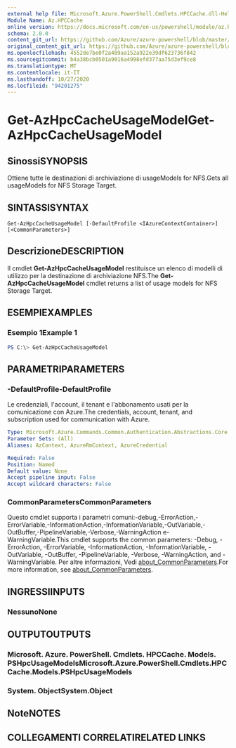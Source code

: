 ```yaml
---
external help file: Microsoft.Azure.PowerShell.Cmdlets.HPCCache.dll-Help.xml
Module Name: Az.HPCCache
online version: https://docs.microsoft.com/en-us/powershell/module/az.hpccache/get-azhpccacheusagemodels
schema: 2.0.0
content_git_url: https://github.com/Azure/azure-powershell/blob/master/src/HPCCache/HPCCache/help/Get-AzHpcCacheUsageModel.md
original_content_git_url: https://github.com/Azure/azure-powershell/blob/master/src/HPCCache/HPCCache/help/Get-AzHpcCacheUsageModel.md
ms.openlocfilehash: 4552de7be0f2a489aa152a922e39df623736f842
ms.sourcegitcommit: b4a38bcb0501a9016a4998efd377aa75d3ef9ce8
ms.translationtype: MT
ms.contentlocale: it-IT
ms.lasthandoff: 10/27/2020
ms.locfileid: "94201275"
---
```

# <span data-ttu-id="16545-101">Get-AzHpcCacheUsageModel</span><span class="sxs-lookup"><span data-stu-id="16545-101">Get-AzHpcCacheUsageModel</span></span>

## <span data-ttu-id="16545-102">Sinossi</span><span class="sxs-lookup"><span data-stu-id="16545-102">SYNOPSIS</span></span>
<span data-ttu-id="16545-103">Ottiene tutte le destinazioni di archiviazione di usageModels for NFS.</span><span class="sxs-lookup"><span data-stu-id="16545-103">Gets all usageModels for NFS Storage Target.</span></span>

## <span data-ttu-id="16545-104">SINTASSI</span><span class="sxs-lookup"><span data-stu-id="16545-104">SYNTAX</span></span>

```
Get-AzHpcCacheUsageModel [-DefaultProfile <IAzureContextContainer>] [<CommonParameters>]
```

## <span data-ttu-id="16545-105">Descrizione</span><span class="sxs-lookup"><span data-stu-id="16545-105">DESCRIPTION</span></span>
<span data-ttu-id="16545-106">Il cmdlet **Get-AzHpcCacheUsageModel** restituisce un elenco di modelli di utilizzo per la destinazione di archiviazione NFS.</span><span class="sxs-lookup"><span data-stu-id="16545-106">The **Get-AzHpcCacheUsageModel** cmdlet returns a list of usage models for NFS Storage Target.</span></span>

## <span data-ttu-id="16545-107">ESEMPI</span><span class="sxs-lookup"><span data-stu-id="16545-107">EXAMPLES</span></span>

### <span data-ttu-id="16545-108">Esempio 1</span><span class="sxs-lookup"><span data-stu-id="16545-108">Example 1</span></span>
```powershell
PS C:\> Get-AzHpcCacheUsageModel
```

## <span data-ttu-id="16545-109">PARAMETRI</span><span class="sxs-lookup"><span data-stu-id="16545-109">PARAMETERS</span></span>

### <span data-ttu-id="16545-110">-DefaultProfile</span><span class="sxs-lookup"><span data-stu-id="16545-110">-DefaultProfile</span></span>
<span data-ttu-id="16545-111">Le credenziali, l'account, il tenant e l'abbonamento usati per la comunicazione con Azure.</span><span class="sxs-lookup"><span data-stu-id="16545-111">The credentials, account, tenant, and subscription used for communication with Azure.</span></span>

```yaml
Type: Microsoft.Azure.Commands.Common.Authentication.Abstractions.Core.IAzureContextContainer
Parameter Sets: (All)
Aliases: AzContext, AzureRmContext, AzureCredential

Required: False
Position: Named
Default value: None
Accept pipeline input: False
Accept wildcard characters: False
```

### <span data-ttu-id="16545-112">CommonParameters</span><span class="sxs-lookup"><span data-stu-id="16545-112">CommonParameters</span></span>
<span data-ttu-id="16545-113">Questo cmdlet supporta i parametri comuni:-debug,-ErrorAction,-ErrorVariable,-InformationAction,-InformationVariable,-OutVariable,-OutBuffer,-PipelineVariable,-Verbose,-WarningAction e-WarningVariable.</span><span class="sxs-lookup"><span data-stu-id="16545-113">This cmdlet supports the common parameters: -Debug, -ErrorAction, -ErrorVariable, -InformationAction, -InformationVariable, -OutVariable, -OutBuffer, -PipelineVariable, -Verbose, -WarningAction, and -WarningVariable.</span></span> <span data-ttu-id="16545-114">Per altre informazioni, Vedi [about_CommonParameters](http://go.microsoft.com/fwlink/?LinkID=113216).</span><span class="sxs-lookup"><span data-stu-id="16545-114">For more information, see [about_CommonParameters](http://go.microsoft.com/fwlink/?LinkID=113216).</span></span>

## <span data-ttu-id="16545-115">INGRESSI</span><span class="sxs-lookup"><span data-stu-id="16545-115">INPUTS</span></span>

### <span data-ttu-id="16545-116">Nessuno</span><span class="sxs-lookup"><span data-stu-id="16545-116">None</span></span>

## <span data-ttu-id="16545-117">OUTPUT</span><span class="sxs-lookup"><span data-stu-id="16545-117">OUTPUTS</span></span>

### <span data-ttu-id="16545-118">Microsoft. Azure. PowerShell. Cmdlets. HPCCache. Models. PSHpcUsageModels</span><span class="sxs-lookup"><span data-stu-id="16545-118">Microsoft.Azure.PowerShell.Cmdlets.HPCCache.Models.PSHpcUsageModels</span></span>

### <span data-ttu-id="16545-119">System. Object</span><span class="sxs-lookup"><span data-stu-id="16545-119">System.Object</span></span>
## <span data-ttu-id="16545-120">Note</span><span class="sxs-lookup"><span data-stu-id="16545-120">NOTES</span></span>

## <span data-ttu-id="16545-121">COLLEGAMENTI CORRELATI</span><span class="sxs-lookup"><span data-stu-id="16545-121">RELATED LINKS</span></span>
